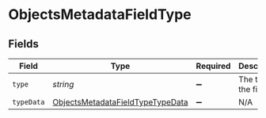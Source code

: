 # ObjectsMetadataFieldType


## Fields

| Field                                                                                       | Type                                                                                        | Required                                                                                    | Description                                                                                 |
| ------------------------------------------------------------------------------------------- | ------------------------------------------------------------------------------------------- | ------------------------------------------------------------------------------------------- | ------------------------------------------------------------------------------------------- |
| `type`                                                                                      | *string*                                                                                    | :heavy_minus_sign:                                                                          | The type of the field.                                                                      |
| `typeData`                                                                                  | [ObjectsMetadataFieldTypeTypeData](../../models/shared/objectsmetadatafieldtypetypedata.md) | :heavy_minus_sign:                                                                          | N/A                                                                                         |